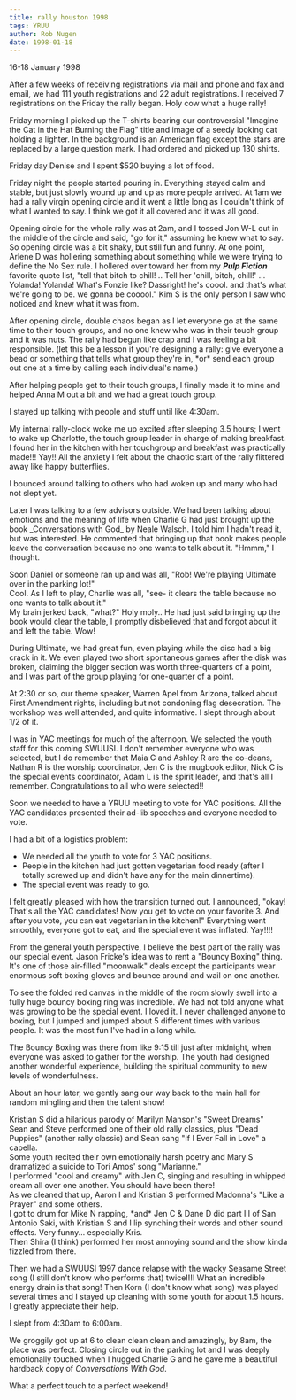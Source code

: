 ```yaml
---
title: rally houston 1998
tags: YRUU
author: Rob Nugen
date: 1998-01-18
---
```


<title>Houston Rally 1998</title>

<p class=date>16-18 January 1998</p>
<p>

After a few weeks of receiving registrations via mail and phone and
fax and email, we had 111 youth registrations and 22 adult
registrations.  I received 7 registrations on the Friday the rally
began.  Holy cow what a huge rally!
<p>
Friday morning I picked up the T-shirts bearing our controversial
"Imagine the Cat in the Hat Burning the Flag" title and image of a
seedy looking cat holding a lighter.  In the background is an American
flag except the stars are replaced by a large question mark.  I had
ordered and picked up 130 shirts.
<p>
Friday day Denise and I spent $520 buying a lot of food.
<p>
Friday night the people started pouring in.  Everything stayed calm
and stable, but just slowly wound up and up as more people arrived.
At 1am we had a rally virgin opening circle and it went a little long
as I couldn't think of what I wanted to say.  I think we got it all
covered and it was all good.
<p>
Opening circle for the whole rally was at 2am, and I tossed Jon W-L
out in the middle of the circle and said, "go for it," assuming he
knew what to say.  So opening circle was a bit shaky, but still fun
and funny.  At one point, Arlene D was hollering something about
something while we were trying to define the No Sex rule.  I hollered
over toward her from my <em><b>Pulp Fiction</b></em> favorite quote list, "tell that
bitch to chill! .. Tell her 'chill, bitch, chill!' ... Yolanda!
Yolanda!  What's Fonzie like?  Dassright!  he's coool.  and that's
what we're going to be.  we gonna be cooool."  Kim S is the only
person I saw who noticed and knew what it was from.
<p>
After opening circle, double chaos began as I let everyone go at the
same time to their touch groups, and no one knew who was in their
touch group and it was nuts.  The rally had begun like crap and I was
feeling a bit responsible.
(let this be a lesson if you're designing a rally: give everyone a
bead or something that tells what group they're in, *or* send each
group out one at a time by calling each individual's name.)
<p>
After helping people get to their touch groups, I finally made it to
mine and helped Anna M out a bit and we had a great touch group.
<p>
I stayed up talking with people and stuff until like 4:30am.
<p>
My internal rally-clock woke me up excited after sleeping 3.5 hours; I
went to wake up Charlotte, the touch group leader in charge of making
breakfast.  I found her in the kitchen with her touchgroup and
breakfast was practically made!!!  Yay!!  All the anxiety I felt about
the chaotic start of the rally flittered away like happy butterflies.
<p>
I bounced around talking to others who had woken up and many who had not
slept yet.
<p>
Later I was talking to a few advisors outside.  We had been talking
about emotions and the meaning of life when Charlie G had just brought
up the book _Conversations with God_ by Neale Walsch. I told him I
hadn't read it, but was interested.  He commented that bringing up
that book makes people leave the conversation because no one wants to
talk about it.  "Hmmm," I thought.
<p>
Soon Daniel or someone ran up and was all, "Rob!  We're playing
Ultimate over in the parking lot!"<br>
Cool. As I left to play, Charlie was all, "see- it clears the table
because no one wants to talk about it."<br>
My brain jerked back, "what?" Holy moly..  He had just said bringing
up the book would clear the table, I promptly disbelieved that and
forgot about it and left the table.  Wow!
<p>
During Ultimate, we had great fun, even playing while the disc had a
big crack in it.  We even played two short spontaneous games after the
disk was broken, claiming the bigger section was worth three-quarters
of a point, and I was part of the group playing for one-quarter of a
point.
<p>
At 2:30 or so, our theme speaker, Warren Apel from Arizona, talked
about First Amendment rights, including but not condoning flag
desecration.  The workshop was well attended, and quite informative.
I slept through about 1/2 of it.
<p>
I was in YAC meetings for much of the afternoon.  We selected the
youth staff for this coming SWUUSI.  I don't remember everyone who was
selected, but I do remember that Maia C and Ashley R are the co-deans,
Nathan R is the worship coordinator, Jen C is the mugbook editor, Nick
C is the special events coordinator, Adam L is the spirit leader, and
that's all I remember.  Congratulations to all who were selected!!
<p>
Soon we needed to have a YRUU meeting to vote for YAC positions. All
the YAC candidates presented their ad-lib speeches and everyone needed
to vote.
<p>
I had a bit of a logistics problem:<br>
<ul>
<li>We needed all the youth to vote for 3 YAC positions.</li>
<li>People in the kitchen had just gotten vegetarian food ready (after I
totally screwed up and didn't have any for the main dinnertime).
</li>
<li>The special event was ready to go.</li>
</ul>
<p>
I felt greatly pleased with how the transition turned out.  I
announced, "okay!  That's all the YAC candidates!  Now you get to vote
on your favorite 3.  And after you vote, you can eat vegetarian in the
kitchen!"  Everything went smoothly, everyone got to eat, and the
special event was inflated.  Yay!!!!
<p>
From the general youth perspective, I believe the best part of the
rally was our special event.  Jason Fricke's idea was to rent a
"Bouncy Boxing" thing.  It's one of those air-filled "moonwalk" deals
except the participants wear enormous soft boxing gloves and bounce
around and wail on one another.
<p>
To see the folded red canvas in the middle of the room slowly swell
into a fully huge bouncy boxing ring was incredible.  We had not told
anyone what was growing to be the special event.  I loved it.
I never challenged anyone to boxing, but I jumped and jumped about 5
different times with various people.  It was the most fun I've had in
a long while.
<p>
The Bouncy Boxing was there from like 9:15 till just after midnight,
when everyone was asked to gather for the worship.  The youth had
designed another wonderful experience, building the spiritual
community to new levels of wonderfulness.
<p>
About an hour later, we gently sang our way back to the main hall for
random mingling and then the talent show!
<p>
Kristian S did a hilarious parody of Marilyn Manson's "Sweet Dreams"<br>
Sean and Steve performed one of their old rally classics, plus "Dead
Puppies" (another rally classic) and Sean sang "If I Ever Fall in
Love" a capella.<br>
Some youth recited their own emotionally harsh poetry and Mary S
dramatized a suicide to Tori Amos' song "Marianne."<br>
I performed "cool and creamy" with Jen C, singing and resulting in
whipped cream all over one another.  You should have been there!<br>  As
we cleaned that up, Aaron I and Kristian S performed Madonna's "Like a
Prayer" and some others.<br>
I got to drum for Mike N rapping, *and* Jen C & Dane D did part III of
San Antonio Saki, with Kristian S and I lip synching their words and
other sound effects.  Very funny... especially Kris.<br>
Then Shira (I think) performed her most annoying sound and the show
kinda fizzled from there.
<p>
Then we had a SWUUSI 1997 dance relapse with the wacky Seasame Street
song (I still don't know who performs that) twice!!!!  What an
incredible energy drain is that song!
Then Korn (I don't know what song) was played several times and I stayed
up cleaning with some youth for about 1.5 hours.
I greatly appreciate their help.
<p>
I slept from 4:30am to 6:00am.  
<p>
We groggily got up at 6 to clean clean clean and amazingly, by 8am, the
place was perfect. 
Closing circle out in the parking lot and I was deeply emotionally
touched when I hugged Charlie G and he gave me a beautiful hardback copy
of <em>Conversations With God</em>.   
<p>
What a perfect touch to a perfect weekend!</p>
